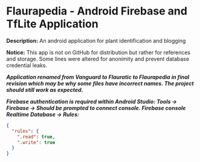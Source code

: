 # Flaurapedia - Android Firebase and TfLite Application
**Description:** An android application for plant identification and blogging

**Notice:**
This app is not on GitHub for distribution but rather for references and storage. Some lines were altered for anonimity and prevent database credential leaks. 

***Application renamed from Vanguard to Flauratic to Flaurapedia in final revision which may be why some files have incorrect names. The project should still work as expected.***


***Firebase authentication is required within Android Studio: Tools -> Firebase -> Should be prompted to connect console. Firebase console Realtime Database -> Rules:***

```json
{
  "rules": {
    ".read": true,
    ".write": true
  }
}
```
